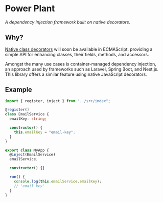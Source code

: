 # Power Plant

_A dependency injection framework built on native decorators._

## Why?

[Native class decorators](https://github.com/tc39/proposal-decorators) will soon be available in ECMAScript, providing a simple API for enhancing classes, their fields, methods, and accessors.

Amongst the many use cases is container-managed dependency injection, an approach used by frameworks such as Laravel, Spring Boot, and Nest.js. This library offers a similar feature using native JavaScript decorators.

## Example

```typescript
import { register, inject } from "../src/index";

@register()
class EmailService {
  emailKey: string;

  constructor() {
    this.emailKey = "email-key";
  }
}

export class MyApp {
  @inject(EmailService)
  emailService;

  constructor() {}

  run() {
    console.log(this.emailService.emailKey);
    // 'email key'
  }
}
```
